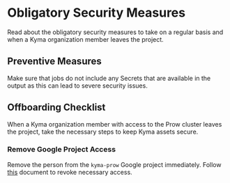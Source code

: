 # Obligatory Security Measures

Read about the obligatory security measures to take on a regular basis and when a Kyma organization member leaves the project.

## Preventive Measures

Make sure that jobs do not include any Secrets that are available in the output as this can lead to severe security issues.

## Offboarding Checklist

When a Kyma organization member with access to the Prow cluster leaves the project, take the necessary steps to keep Kyma assets secure.

### Remove Google Project Access

Remove the person from the `kyma-prow` Google project immediately. Follow [this](https://cloud.google.com/iam/docs/granting-changing-revoking-access) document to revoke necessary access.
